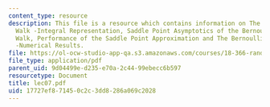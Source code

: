 ```yaml
---
content_type: resource
description: This file is a resource which contains information on The Bernoulli Random
  Walk -Integral Representation, Saddle Point Asymptotics of the Bernoulli Random
  Walk, Performance of the Saddle Point Approximation and The Bernoulli Random Walk
  -Numerical Results.
file: https://ol-ocw-studio-app-qa.s3.amazonaws.com/courses/18-366-random-walks-and-diffusion-fall-2006/17727ef871450c2c3dd8286a069c2028_lec07.pdf
file_type: application/pdf
parent_uid: 9d04499e-d235-e70a-2c44-99ebecc6b597
resourcetype: Document
title: lec07.pdf
uid: 17727ef8-7145-0c2c-3dd8-286a069c2028
---
```

